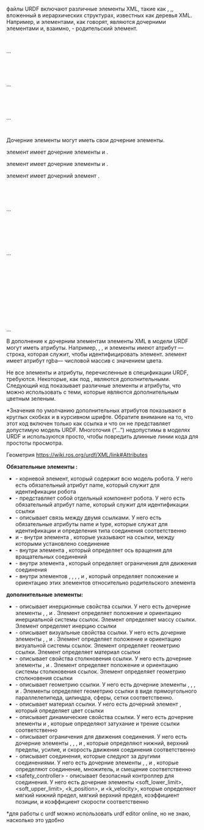 ﻿файлы URDF включают различные элементы XML, такие как <robot>, <link>,<joint>, вложенный в иерархических структурах, известных как деревья XML. Например,<link> и <joint> элементами, как говорят, являются дочерними элементами и, взаимно, <robot> - родительский элемент.

<robot>

`        `<link>

...

`        `</link>

`        `<link>

...

`        `</link>

`        `<joint>

...

`        `</joint>

</robot>

Дочерние элементы могут иметь свои дочерние элементы.

<link> элемент имеет дочерние элементы <inertial> и <visual>.

<visual> элемент имеет дочерние элементы <geometry> и <material>.

<material> элемент имеет дочерний элемент <color>.

<robot>

`        `<link>

`                `<inertial>

...

`                `</inertial>

`                `<visual>

`                        `<geometry>

...

`                        `</geometry>

`                        `<material>

`                                `<color />

`                        `</material>

`                `</visual>

`        `</link>

...

</robot>

В дополнение к дочерним элементам элементы XML в модели URDF могут иметь атрибуты. Например, <robot>, <link>, и <joint> элементы имеют атрибут <name>— строка, которая служит, чтобы идентифицировать элемент. <color> элемент имеет атрибут rgba— числовой массив с значением цвета.

Не все элементы и атрибуты, перечисленные в спецификации URDF, требуются. Некоторые, как <inertial> под <link>, являются дополнительными. Следующий код показывает различные элементы и атрибуты, что можно использовать с теми, которые являются дополнительным цветным зеленым.

\*Значения по умолчанию дополнительных атрибутов показывают в круглых скобках и в курсивном шрифте. Обратите внимание на то, что этот код включен только как ссылка и что он не представляет допустимую модель URDF. Многоточия (“...”) недопустимы в моделях URDF и используются просто, чтобы повредить длинные линии кода для простоты просмотра.



Геометрия <https://wiki.ros.org/urdf/XML/link#Attributes>

**Обязательные элементы :**

- <robot> - корневой элемент, который содержит всю модель робота. У него есть обязательный атрибут name, который служит для идентификации робота
- <link> - представляет собой отдельный компонент робота. У него есть обязательный атрибут name, который служит для идентификации ссылки
- <joint> - описывает связь между двумя ссылками. У него есть обязательные атрибуты name и type, которые служат для идентификации и определения типа соединения соответственно
- <parent> и <child> - внутри элемента <joint>, которые указывают на ссылки, между которыми установлено соединение
- <axis> - внутри элемента <joint>, который определяет ось вращения для вращательных соединений
- <limit> - внутри элемента <joint>, который определяет ограничения для движения соединения
- <origin> - внутри элементов <link>, <inertial>, <visual>, <collision>, и <joint>, который определяет положение и ориентацию этих элементов относительно родительского элемента

**дополнительные элементы:**

- <inertial> - описывает инерционные свойства ссылки. У него есть дочерние элементы <origin>, <mass>, и <inertia>. Элемент <origin> определяет положение и ориентацию инерциальной системы ссылок. Элемент <mass> определяет массу ссылки. Элемент <inertia> определяет инерцию ссылки
- <visual> - описывает визуальные свойства ссылки. У него есть дочерние элементы <origin>, <geometry>, и <material>. Элемент <origin> определяет положение и ориентацию визуальной системы ссылок. Элемент <geometry> определяет геометрию ссылки. Элемент <material> определяет материал ссылки
- <collision> - описывает свойства столкновения ссылки. У него есть дочерние элементы <origin>, и <geometry>. Элемент <origin> определяет положение и ориентацию системы столкновения ссылок. Элемент <geometry> определяет геометрию столкновения ссылки
- <geometry> - описывает геометрию ссылки. У него есть дочерние элементы <box>, <cylinder>, <sphere>, и <mesh>. Элементы определяет геометрию ссылки в виде прямоугольного параллелепипеда, цилиндра, сферы, сетки соответственно.
- <material> - описывает материал ссылки. У него есть дочерний элемент <color>, который определяет цвет ссылки
- <dynamics> - описывает динамические свойства ссылки. У него есть дочерние элементы <damping> и <friction>, которые определяют затухание и трение ссылки соответственно
- <limit> - описывает ограничения для движения соединения. У него есть дочерние элементы <lower>, <upper>, <effort>, и <velocity>, которые определяют нижний, верхний пределы, усилие, и скорость движения соединения соответственно
- <mimic> - описывает соединения, которые следуют за другими соединениями. У него есть дочерние элементы <joint>, <multiplier>, и <offset>, которые определяют соединение, множитель, и смещение соответственно
- <safety\_controller> - описывает безопасный контроллер для соединения. У него есть дочерние элементы <soft\_lower\_limit>, <soft\_upper\_limit>, <k\_position>, и <k\_velocity>, которые определяют мягкий нижний предел, мягкий верхний предел, коэффициент позиции, и коэффициент скорости соответственно

\*для работы с urdf можно использовать urdf editor online, но не знаю, насколько это удобно
